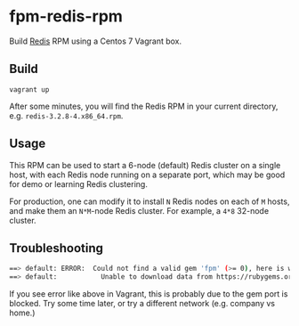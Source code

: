 # fpm-redis-rpm

Build [Redis](https://redis.io/) RPM using a Centos 7 Vagrant box.

## Build

    vagrant up

After some minutes, you will find the Redis RPM in your current directory, e.g. `redis-3.2.8-4.x86_64.rpm`.

## Usage

This RPM can be used to start a 6-node (default) Redis cluster on a single host, with each Redis node running on a separate port, which may be good for demo or learning Redis clustering.

For production, one can modify it to install `N` Redis nodes on each of `M` hosts, and make them an `N*M`-node Redis cluster. For example, a `4*8` 32-node cluster.

## Troubleshooting


```bash
==> default: ERROR:  Could not find a valid gem 'fpm' (>= 0), here is why:
==> default:           Unable to download data from https://rubygems.org/ - Errno::ECONNRESET: Connection reset by peer - SSL_connect (https://rubygems.org/latest_specs.4.8.gz)
```
If you see error like above in Vagrant, this is probably due to the gem port is blocked. Try some time later, or try a different network (e.g. company vs home.)
